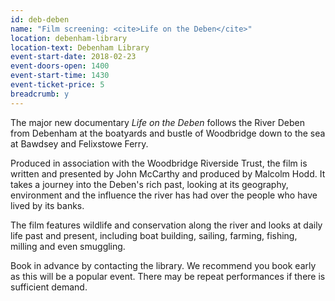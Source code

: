 ```yaml
---
id: deb-deben
name: "Film screening: <cite>Life on the Deben</cite>"
location: debenham-library
location-text: Debenham Library
event-start-date: 2018-02-23
event-doors-open: 1400
event-start-time: 1430
event-ticket-price: 5
breadcrumb: y
---
```


The major new documentary <cite>Life on the Deben</cite> follows the River Deben from Debenham at the boatyards and bustle of Woodbridge down to the sea at Bawdsey and Felixstowe Ferry.

Produced in association with the Woodbridge Riverside Trust, the film is written and presented by John McCarthy and produced by Malcolm Hodd. It takes a journey into the Deben's rich past, looking at its geography, environment and the influence the river has had over the people who have lived by its banks.

The film features wildlife and conservation along the river and looks at daily life past and present, including boat building, sailing, farming, fishing, milling and even smuggling.

Book in advance by contacting the library. We recommend you book early as this will be a popular event. There may be repeat performances if there is sufficient demand.
